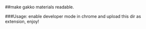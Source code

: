 ##make gakko materials readable.

###Usage: enable developer mode in chrome and upload this dir as extension, enjoy!
